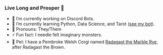### Live Long and Prosper 🖖

- 🤖 I’m currently working on Discord Bots.
- 🌱 I’m currently learning Python, Data Science, and Tarot ([see my bot](https://github.com/CelinaWalkowicz/Discord-Bots)).
- 💫 Pronouns: They/Them
- ⚡ Fun fact: I needle felt imaginary monsters.
- 🐾 Pet: I have a Pembroke Welsh Corgi named [Radagast the Marble Rye](https://github.com/CelinaWalkowicz/CelinaWalkowicz/tree/main/Radgast_the_Marble_Rye), after Radagast the Brown. 
